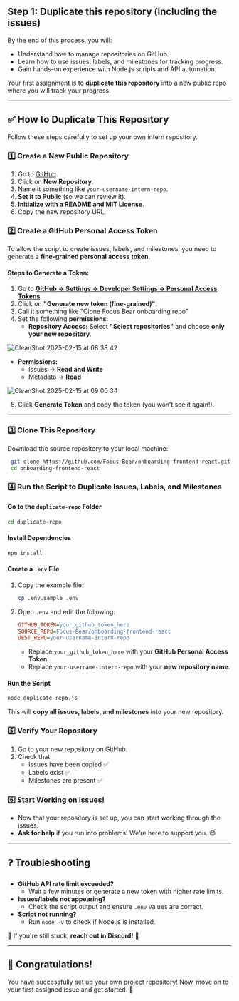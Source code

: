 ## Step 1: Duplicate this repository (including the issues)

By the end of this process, you will:

- Understand how to manage repositories on GitHub.
- Learn how to use issues, labels, and milestones for tracking progress.
- Gain hands-on experience with Node.js scripts and API automation.

Your first assignment is to **duplicate this repository** into a new public repo where you will track your progress.

---

## ✅ **How to Duplicate This Repository**

Follow these steps carefully to set up your own intern repository.

### **1️⃣ Create a New Public Repository**

1. Go to [GitHub](https://github.com/).
2. Click on **New Repository**.
3. Name it something like `your-username-intern-repo`.
4. **Set it to Public** (so we can review it).
5. **Initialize with a README and MIT License**.
6. Copy the new repository URL.

### **2️⃣ Create a GitHub Personal Access Token**

To allow the script to create issues, labels, and milestones, you need to generate a **fine-grained personal access token**.

#### **Steps to Generate a Token:**

1. Go to **[GitHub → Settings → Developer Settings → Personal Access Tokens](https://github.com/settings/tokens)**.
2. Click on **"Generate new token (fine-grained)"**.
3. Call it something like "Clone Focus Bear onboarding repo"
4. Set the following **permissions**:
   - **Repository Access:** Select **"Select repositories"** and choose **only your new repository**.

![CleanShot 2025-02-15 at 08 38 42](https://github.com/user-attachments/assets/3b9b8caa-b710-4706-bb53-b3d846f2de7e)

- **Permissions:**
  - Issues → **Read and Write**
  - Metadata → **Read**

![CleanShot 2025-02-15 at 09 00 34](https://github.com/user-attachments/assets/3e1a7178-95ea-44a9-9f5f-3baaafc76a7a)

5. Click **Generate Token** and copy the token (you won’t see it again!).

---

### **3️⃣ Clone This Repository**

Download the source repository to your local machine:

```sh
 git clone https://github.com/Focus-Bear/onboarding-frontend-react.git
 cd onboarding-frontend-react
```

### **4️⃣ Run the Script to Duplicate Issues, Labels, and Milestones**

#### **Go to the `duplicate-repo` Folder**

```sh
cd duplicate-repo
```

#### **Install Dependencies**

```sh
npm install
```

#### **Create a `.env` File**

1. Copy the example file:
   ```sh
   cp .env.sample .env
   ```
2. Open `.env` and edit the following:
   ```ini
   GITHUB_TOKEN=your_github_token_here
   SOURCE_REPO=Focus-Bear/onboarding-frontend-react
   DEST_REPO=your-username-intern-repo
   ```

   - Replace `your_github_token_here` with your **GitHub Personal Access Token**.
   - Replace `your-username-intern-repo` with your **new repository name**.

#### **Run the Script**

```sh
node duplicate-repo.js
```

This will **copy all issues, labels, and milestones** into your new repository.

### **5️⃣ Verify Your Repository**

1. Go to your new repository on GitHub.
2. Check that:
   - Issues have been copied ✅
   - Labels exist ✅
   - Milestones are present ✅

### **6️⃣ Start Working on Issues!**

- Now that your repository is set up, you can start working through the issues.
- **Ask for help** if you run into problems! We’re here to support you. 😊

---

## ❓ Troubleshooting

- **GitHub API rate limit exceeded?**
  - Wait a few minutes or generate a new token with higher rate limits.
- **Issues/labels not appearing?**
  - Check the script output and ensure `.env` values are correct.
- **Script not running?**
  - Run `node -v` to check if Node.js is installed.

📢 If you're still stuck, **reach out in Discord!** 🎯

---

## 🎉 Congratulations!

You have successfully set up your own project repository! Now, move on to your first assigned issue and get started. 🚀
